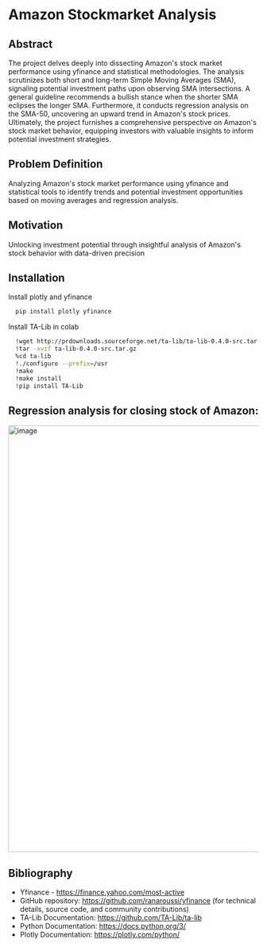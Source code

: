 # Amazon Stockmarket Analysis

## Abstract
The project delves deeply into dissecting Amazon's stock market performance using yfinance and statistical methodologies. The analysis scrutinizes both short and long-term Simple Moving Averages (SMA), signaling potential investment paths upon observing SMA intersections. A general guideline recommends a bullish stance when the shorter SMA eclipses the longer SMA. Furthermore, it conducts regression analysis on the SMA-50, uncovering an upward trend in Amazon's stock prices. Ultimately, the project furnishes a comprehensive perspective on Amazon's stock market behavior, equipping investors with valuable insights to inform potential investment strategies.

## Problem Definition
Analyzing Amazon's stock market performance using yfinance and statistical tools to identify trends and potential investment opportunities based on moving averages and regression analysis.

## Motivation
Unlocking investment potential through insightful analysis of Amazon's stock behavior with data-driven precision


## Installation
Install plotly and yfinance

```bash
  pip install plotly yfinance
```
Install TA-Lib in colab

```bash
  !wget http://prdownloads.sourceforge.net/ta-lib/ta-lib-0.4.0-src.tar.gz
  !tar -xvzf ta-lib-0.4.0-src.tar.gz
  %cd ta-lib
  !./configure --prefix=/usr
  !make
  !make install
  !pip install TA-Lib
```

## Regression analysis for closing stock of Amazon:
<img width="858" alt="image" src="https://github.com/IshwaryaKeerthivasan/Stockmarket_analysis/assets/92322280/8a43bc69-6a7d-497e-b86e-b9ee1c1b4a0f">

## Bibliography
* Yfinance - https://finance.yahoo.com/most-active
* GitHub repository: https://github.com/ranaroussi/yfinance (for technical details, source code, and community contributions)
* TA-Lib Documentation: https://github.com/TA-Lib/ta-lib
* Python Documentation: https://docs.python.org/3/
* Plotly Documentation: https://plotly.com/python/
